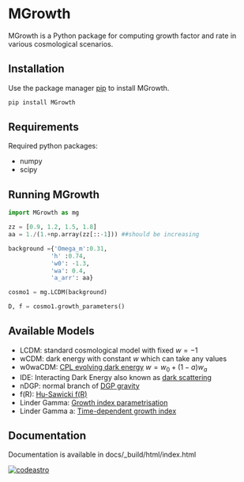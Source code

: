 # MGrowth

MGrowth is a Python package for computing growth factor and rate in various cosmological scenarios.

## Installation 

Use the package manager [pip]([https://pypi.org](https://pypi.org/project/MGrowth/)) to install MGrowth.

```bash
pip install MGrowth
```

## Requirements
Required python packages:
* numpy
* scipy

## Running MGrowth
```python
import MGrowth as mg

zz = [0.9, 1.2, 1.5, 1.8]
aa = 1./(1.+np.array(zz[::-1])) ##should be increasing

background ={'Omega_m':0.31,
            'h' :0.74,
            'w0': -1.3,
            'wa': 0.4,
            'a_arr': aa}

cosmo1 = mg.LCDM(background)

D, f = cosmo1.growth_parameters()
```

## Available Models
- LCDM: standard cosmological model with fixed $w=-1$
- wCDM: dark energy with constant $w$ which can take any values
- w0waCDM:  [CPL evolving dark energy](https://arxiv.org/abs/gr-qc/0009008) $w = w_0 + (1-a)w_a$
- IDE: Interacting Dark Energy also known as [dark scattering](https://arxiv.org/abs/1605.05623)
- nDGP: normal branch of [DGP gravity](https://arxiv.org/abs/hep-th/0005016)
- f(R):  [Hu-Sawicki f(R)](https://arxiv.org/abs/0705.1158)
- Linder Gamma: [Growth index parametrisation](https://arxiv.org/abs/astro-ph/0507263)
- Linder Gamma a: [Time-dependent growth index](https://arxiv.org/abs/2304.07281)

## Documentation
Documentation is available in docs/_build/html/index.html

[![codeastro](https://img.shields.io/badge/Made%20at-Code/Astro-blueviolet.svg)](https://semaphorep.github.io/codeastro/)

